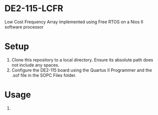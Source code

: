 # DE2-115-LCFR
Low Cost Frequency Array implemented using Free RTOS on  a Nios II software processor

# Setup
1. Clone this repository to a local directory. Ensure its absolute path does not include any spaces.
2. Configure the DE2-115 board using the Quartus II Programmer and the .sof file in the SOPC Files folder.

# Usage
1. 
